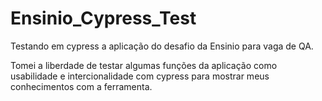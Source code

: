 # Ensinio_Cypress_Test
Testando em cypress a aplicação do desafio da Ensinio para vaga de QA.

Tomei a liberdade de testar algumas funções da aplicação como usabilidade e intercionalidade com cypress para mostrar meus conhecimentos com a ferramenta.

